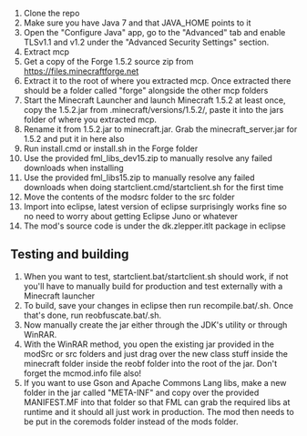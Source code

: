 1. Clone the repo
2. Make sure you have Java 7 and that JAVA_HOME points to it
3. Open the "Configure Java" app, go to the "Advanced" tab and enable TLSv1.1 and v1.2 under the "Advanced Security Settings" section.
4. Extract mcp
5. Get a copy of the Forge 1.5.2 source zip from https://files.minecraftforge.net
6. Extract it to the root of where you extracted mcp. Once extracted there should be a folder called "forge" alongside the other mcp folders
7. Start the Minecraft Launcher and launch Minecraft 1.5.2 at least once, copy the 1.5.2.jar from .minecraft/versions/1.5.2/, paste it into the jars folder of where you extracted mcp.
8. Rename it from 1.5.2.jar to minecraft.jar. Grab the minecraft_server.jar for 1.5.2 and put it in here also
9. Run install.cmd or install.sh in the Forge folder
10. Use the provided fml_libs_dev15.zip to manually resolve any failed downloads when installing
11. Use the provided fml_libs15.zip to manually resolve any failed downloads when doing startclient.cmd/startclient.sh for the first time
12. Move the contents of the modsrc folder to the src folder
13. Import into eclipse, latest version of eclipse surprisingly works fine so no need to worry about getting Eclipse Juno or whatever
14. The mod's source code is under the dk.zlepper.itlt package in eclipse

## Testing and building
1. When you want to test, startclient.bat/startclient.sh should work, if not you'll have to manually build for production and test externally with a Minecraft launcher
2. To build, save your changes in eclipse then run recompile.bat/.sh. Once that's done, run reobfuscate.bat/.sh.
3. Now manually create the jar either through the JDK's utility or through WinRAR.
4. With the WinRAR method, you open the existing jar provided in the modSrc or src folders and just drag over the new class stuff inside the minecraft folder inside the reobf folder into the root of the jar. Don't forget the mcmod.info file also!
5. If you want to use Gson and Apache Commons Lang libs, make a new folder in the jar called "META-INF" and copy over the provided MANIFEST.MF into that folder so that FML can grab the required libs at runtime and it should all just work in production. The mod then needs to be put in the coremods folder instead of the mods folder.